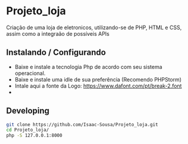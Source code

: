 # Projeto_loja
 Criação de uma loja de eletronicos, utilizando-se de PHP, HTML e CSS, assim como a integraão de possíveis APIs
 
## Instalando / Configurando

- Baixe e instale a tecnologia Php de acordo com seu sistema operacional.
- Baixe e instale uma idle de sua preferência (Recomendo PHPStorm)
- Intale aqui a fonte da Logo: https://www.dafont.com/pt/break-2.font
- 


## Developing
```bash
git clone https://github.com/Isaac-Sousa/Projeto_loja.git
cd Projeto_loja/
php -S 127.0.0.1:8000
```